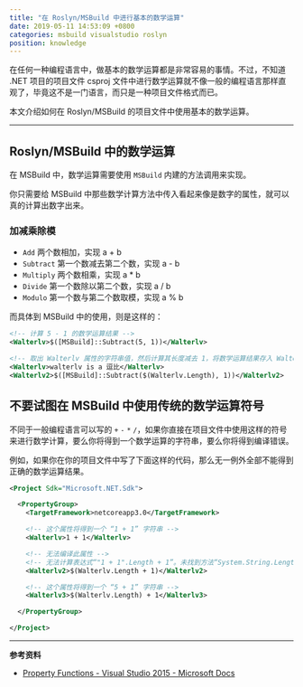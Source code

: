 ```yaml
---
title: "在 Roslyn/MSBuild 中进行基本的数学运算"
date: 2019-05-11 14:53:09 +0800
categories: msbuild visualstudio roslyn
position: knowledge
---
```


在任何一种编程语言中，做基本的数学运算都是非常容易的事情。不过，不知道 .NET 项目的项目文件 csproj 文件中进行数学运算就不像一般的编程语言那样直观了，毕竟这不是一门语言，而只是一种项目文件格式而已。

本文介绍如何在 Roslyn/MSBuild 的项目文件中使用基本的数学运算。

---

<div id="toc"></div>

## Roslyn/MSBuild 中的数学运算

在 MSBuild 中，数学运算需要使用 `MSBuild` 内建的方法调用来实现。

你只需要给 MSBuild 中那些数学计算方法中传入看起来像是数字的属性，就可以真的计算出数字出来。

### 加减乘除模

- `Add` 两个数相加，实现 a + b
- `Subtract` 第一个数减去第二个数，实现 a - b
- `Multiply` 两个数相乘，实现 a * b
- `Divide` 第一个数除以第二个数，实现 a / b
- `Modulo` 第一个数与第二个数取模，实现 a % b

而具体到 MSBuild 中的使用，则是这样的：

```xml
<!-- 计算 5 - 1 的数学运算结果 -->
<Walterlv>$([MSBuild]::Subtract(5, 1))</Walterlv>
```

```xml
<!-- 取出 Walterlv 属性的字符串值，然后计算其长度减去 1，将数学运算结果存入 Walterlv2 属性中 -->
<Walterlv>walterlv is a 逗比</Walterlv>
<Walterlv2>$([MSBuild]::Subtract($(Walterlv.Length), 1))</Walterlv2>
```

## 不要试图在 MSBuild 中使用传统的数学运算符号

不同于一般编程语言可以写的 `+` `-` `*` `/`，如果你直接在项目文件中使用这样的符号来进行数学计算，要么你将得到一个数学运算的字符串，要么你将得到编译错误。

例如，如果你在你的项目文件中写了下面这样的代码，那么无一例外全部不能得到正确的数学运算结果。

```xml
<Project Sdk="Microsoft.NET.Sdk">

  <PropertyGroup>
    <TargetFramework>netcoreapp3.0</TargetFramework>

    <!-- 这个属性将得到一个 “1 + 1” 字符串 -->
    <Walterlv>1 + 1</Walterlv>

    <!-- 无法编译此属性 -->
    <!-- 无法计算表达式“"1 + 1".Length + 1”。未找到方法“System.String.Length + 1” -->
    <Walterlv2>$(Walterlv.Length + 1)</Walterlv2>

    <!-- 这个属性将得到一个 “5 + 1” 字符串 -->
    <Walterlv3>$(Walterlv.Length) + 1</Walterlv3>

  </PropertyGroup>

</Project>
```

---

**参考资料**

- [Property Functions - Visual Studio 2015 - Microsoft Docs](https://docs.microsoft.com/en-us/visualstudio/msbuild/property-functions#BKMK_PropertyFunctions)

